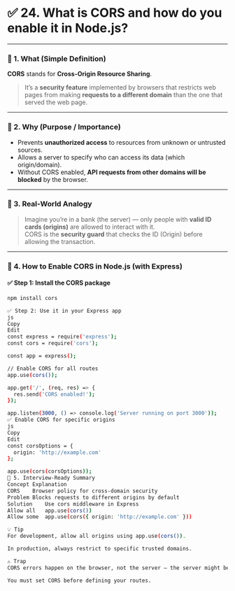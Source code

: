 # ✅ 24. What is CORS and how do you enable it in Node.js?

---

### 🔹 1. What (Simple Definition)

**CORS** stands for **Cross-Origin Resource Sharing**.

> It’s a **security feature** implemented by browsers that restricts web pages from making **requests to a different domain** than the one that served the web page.

---

### 🔹 2. Why (Purpose / Importance)

- Prevents **unauthorized access** to resources from unknown or untrusted sources.
- Allows a server to specify who can access its data (which origin/domain).
- Without CORS enabled, **API requests from other domains will be blocked** by the browser.

---

### 🔹 3. Real-World Analogy

> Imagine you’re in a bank (the server) — only people with **valid ID cards (origins)** are allowed to interact with it.  
CORS is the **security guard** that checks the ID (Origin) before allowing the transaction.

---

### 🔹 4. How to Enable CORS in Node.js (with Express)

#### ✅ Step 1: Install the CORS package

```bash
npm install cors

✅ Step 2: Use it in your Express app
js
Copy
Edit
const express = require('express');
const cors = require('cors');

const app = express();

// Enable CORS for all routes
app.use(cors());

app.get('/', (req, res) => {
  res.send('CORS enabled!');
});

app.listen(3000, () => console.log('Server running on port 3000'));
✅ Enable CORS for specific origins
js
Copy
Edit
const corsOptions = {
  origin: 'http://example.com'
};

app.use(cors(corsOptions));
🔹 5. Interview-Ready Summary
Concept	Explanation
CORS	Browser policy for cross-domain security
Problem	Blocks requests to different origins by default
Solution	Use cors middleware in Express
Allow all	app.use(cors())
Allow some	app.use(cors({ origin: 'http://example.com' }))

💡 Tip
For development, allow all origins using app.use(cors()).

In production, always restrict to specific trusted domains.

⚠️ Trap
CORS errors happen on the browser, not the server — the server might be working fine!

You must set CORS before defining your routes.